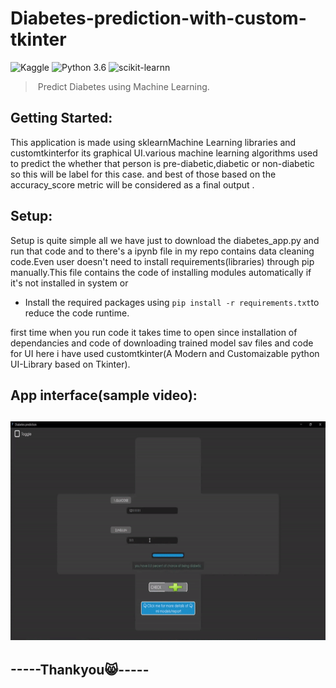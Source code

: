 # Diabetes-prediction-with-custom-tkinter
![Kaggle](https://img.shields.io/badge/Dataset-Kaggle-blue.svg) ![Python 3.6](https://img.shields.io/badge/Python-3.6-brightgreen.svg) ![scikit-learnn](https://img.shields.io/badge/Library-Scikit_Learn-orange.svg)
 > Predict Diabetes using Machine Learning. 
<!-- GETTING STARTED -->
## Getting Started:
 This application is made using sklearnMachine Learning libraries and customtkinterfor its graphical UI.various machine learning algorithms used to predict the whether that person is pre-diabetic,diabetic or non-diabetic so this will be label for this case.  and best of those based on the accuracy_score metric will be considered as a final output .


## Setup:
   Setup is quite simple all we have just to download the diabetes_app.py and run that code and to there's a ipynb file in my repo contains data cleaning code.Even user    doesn't need to install requirements(libraries) through pip manually.This file contains the code of installing modules automatically if it's not installed in system      or
   - Install the required packages using 
   `pip install -r requirements.txt`to reduce the code runtime.
   
   first time when you run code it takes time to open since installation of dependancies and code of downloading trained model sav files and code for UI here i have used customtkinter(A Modern and Customaizable python UI-Library based on Tkinter).    

## App interface(sample video):

<h2 align="center">
    <img src="https://raw.githubusercontent.com/ChandraKarthik07/Diabetes-prediction-with-custom-tkinter/main/sample.gif" 
         alt="Waving hand animated gif"
         height=350"
         width="550" />
</h2>
                    
## -----Thankyou:smile_cat:-----
